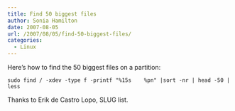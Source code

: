 ```yaml
---
title: Find 50 biggest files
author: Sonia Hamilton
date: 2007-08-05
url: /2007/08/05/find-50-biggest-files/
categories:
  - Linux
---
```

Here&#8217;s how to find the 50 biggest files on a partition:

`sudo find / -xdev -type f -printf "%15s    %pn" |sort -nr | head -50 | less`

Thanks to Erik de Castro Lopo, SLUG list.
